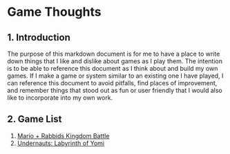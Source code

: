# Game Thoughts

## 1. Introduction

 The purpose of this markdown document is for me to have a place to write down things that I like and dislike about games as I play them.  The intention is to be able to reference this document as I think about and build my own games.  If I make a game or system similar to an existing one I have played, I can reference this document to avoid pitfalls, find places of improvement, and remember things that stood out as fun or user friendly that I would also like to incorporate into my own work.

## 2. Game List

1. [Mario + Rabbids Kingdom Battle](./games/a-m/mario_and_rabbids_kingdom_battle.md)
2. [Undernauts: Labyrinth of Yomi](./games/n-z/undernauts_labyrinth_of_yomi)
